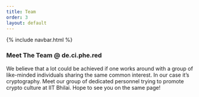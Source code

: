 ```yaml
---
title: Team
order: 3
layout: default
---
```

{% include navbar.html %}
<div class="spacer-small"></div>
<h3 class="heading">Meet The Team @ de.ci.phe.red</h3>
We believe that a lot could be achieved if one works around with a group of like-minded individuals sharing the same common interest.
In our case it’s cryptography. Meet our group of dedicated personnel trying to promote crypto culture at IIT Bhilai.
Hope to see you on the same page!